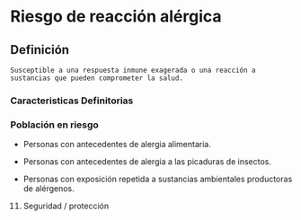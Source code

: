 # Riesgo de reacción alérgica
## Definición
	Susceptible a una respuesta inmune exagerada o una reacción a sustancias que pueden comprometer la salud.

### Caracteristicas Definitorias


### Población en riesgo
- Personas con antecedentes de 
alergia alimentaria.   
- Personas con antecedentes de 
alergia a las picaduras de 
insectos.   
 
- Personas con exposición repetida a 
sustancias ambientales 
productoras de alérgenos.   
 
 
 
 
 
 
 
11. Seguridad / protección

